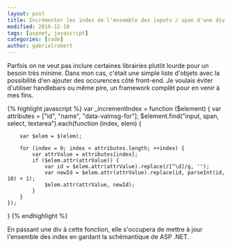 ```yaml
---
layout: post
title: Incrémenter les index de l'ensemble des inputs / span d'une div
modified: 2016-12-19
tags: [aspnet, javascript]
categories: [code]
author: gabrielrobert
---
```


Parfois on ne veut pas inclure certaines librairies plutôt lourde pour un besoin très minime. Dans mon cas, c'était une simple liste d'objets avec la possibilité d'en ajouter des occurences côté front-end. Je voulais éviter d'utiliser handlebars ou même pire, un framework complèt pour en venir à mes fins.

{% highlight javascript %}
var _incrementIndex = function ($element) {
    var attributes = ["id", "name", "data-valmsg-for"];
    $element.find("input, span, select, textarea").each(function (index, elem) {
        
        var $elem = $(elem);

        for (index = 0; index < attributes.length; ++index) {
            var attrValue = attributes[index];
            if ($elem.attr(attrValue)) {
                var id = $elem.attr(attrValue).replace(/[^\d]/g, '');
                var newId = $elem.attr(attrValue).replace(id, parseInt(id, 10) + 1);
                $elem.attr(attrValue, newId);
            }
        }
    });
}
{% endhighlight %}

En passant une div à cette fonction, elle s'occupera de mettre à jour l'ensemble des index en gardant la schémantique de ASP .NET.
